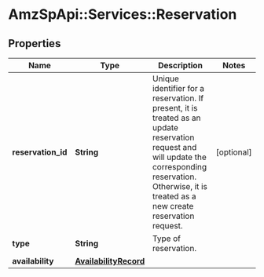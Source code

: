 # AmzSpApi::Services::Reservation

## Properties
Name | Type | Description | Notes
------------ | ------------- | ------------- | -------------
**reservation_id** | **String** | Unique identifier for a reservation. If present, it is treated as an update reservation request and will update the corresponding reservation. Otherwise, it is treated as a new create reservation request. | [optional] 
**type** | **String** | Type of reservation. | 
**availability** | [**AvailabilityRecord**](AvailabilityRecord.md) |  | 

